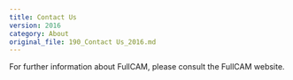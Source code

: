 ```yaml
---
title: Contact Us
version: 2016
category: About
original_file: 190_Contact Us_2016.md
---
```


For further information about FullCAM, please consult the FullCAM
website.